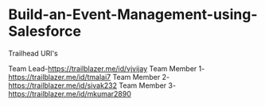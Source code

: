 # Build-an-Event-Management-using-Salesforce

Trailhead URl's

Team Lead-https://trailblazer.me/id/vjvijay
Team Member 1-https://trailblazer.me/id/tmalai7
Team Member 2-https://trailblazer.me/id/sivak232
Team Member 3-https://trailblazer.me/id/mkumar2890
